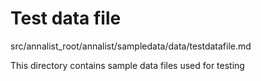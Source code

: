 # Test data file

src/annalist_root/annalist/sampledata/data/testdatafile.md

This directory contains sample data files used for testing
